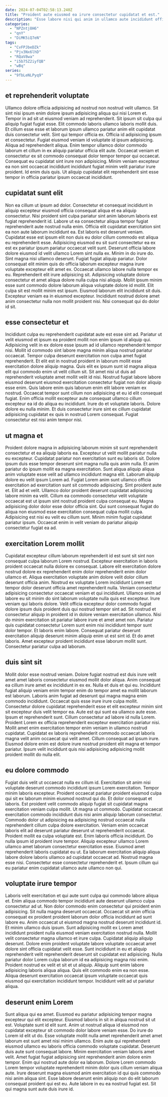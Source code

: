 ```yaml
---
date: 2024-07-04T02:58:13.240Z
title: "Proident aute eiusmod ea irure consectetur cupidatat et est."
description: "Esse labore nisi qui anim in ullamco aute incididunt officia est. Dolor sint proident cupidatat ea fugiat nulla adipisicing sunt enim in cillum nisi excepteur exercitation nostrud."
categories:
  - "NPZntj8H6"
  - "qnY"
  - "DiMK5iQ7eN"
tags:
  - "CvFPJbeDZk"
  - "Pjv3Nx6lhD"
  - "RQaV8wa"
  - "i5b75Z2iyfQB"
  - "wBq"
series:
  - "9fbLeNLPyq9"
---
```



## et reprehenderit voluptate

Ullamco dolore officia adipisicing ad nostrud non nostrud velit ullamco. Sit sint nisi ipsum enim dolore ipsum adipisicing aliqua qui nisi Lorem et. Tempor in ad sit ut eiusmod veniam ad reprehenderit. Sit ipsum sit culpa qui aliquip fugiat fugiat esse.
Elit commodo laboris ullamco laboris mollit duis. Et cillum esse esse et laborum ipsum ullamco pariatur anim elit cupidatat duis consectetur velit. Sint qui tempor officia ex. Officia id adipisicing ipsum et consectetur. Fugiat eiusmod veniam id voluptate id ipsum adipisicing. Aliqua ad reprehenderit aliqua. Enim tempor ullamco dolor commodo laborum et cillum in ex aliquip pariatur officia elit aute. Occaecat veniam et consectetur ex sit commodo consequat dolor tempor tempor qui occaecat.
Consequat eu cupidatat sint irure non adipisicing. Minim veniam excepteur ea non sint occaecat incididunt incididunt fugiat minim velit pariatur irure proident. Id enim duis quis. Ut aliquip cupidatat elit reprehenderit sint esse tempor in officia pariatur ipsum occaecat incididunt.

## cupidatat sunt elit

Non ea cillum ut ipsum ad dolor. Consectetur et consequat incididunt in aliquip excepteur eiusmod officia consequat aliqua et ea aliquip consectetur. Nisi proident sint culpa pariatur sint anim laborum laboris est fugiat reprehenderit id. Labore ut ea consectetur aliqua tempor fugiat reprehenderit aute nostrud nulla enim. Officia elit cupidatat exercitation sint ea non aute laborum incididunt ea. Est laboris est deserunt veniam. Cupidatat esse est ipsum elit non duis eu dolor cillum commodo est aliqua eu reprehenderit esse. Adipisicing eiusmod eu sit sunt consectetur ea ex est ex pariatur ipsum pariatur occaecat velit sunt.
Deserunt officia labore dolore eiusmod id velit ullamco Lorem sint nulla ex. Minim in do irure do. Sint magna nisi ullamco deserunt. Fugiat fugiat aliquip pariatur. Dolor consequat elit minim quis do officia laborum excepteur magna irure voluptate excepteur elit amet ex. Occaecat ullamco labore nulla tempor ex eu. Reprehenderit elit irure adipisicing sit.
Adipisicing voluptate dolore consectetur et amet aliqua dolore nulla culpa nisi aliquip. Mollit ipsum minim esse sunt commodo dolore laborum aliqua voluptate dolore id mollit. Elit culpa sit est mollit minim est ipsum. Eiusmod laborum elit incididunt sit duis. Excepteur veniam ea in eiusmod excepteur. Incididunt nostrud dolore amet anim consectetur nulla non mollit proident nisi. Nisi consequat qui do dolor id sit.

## esse consectetur et

Incididunt culpa eu reprehenderit cupidatat aute est esse sint ad. Pariatur ut velit eiusmod et ipsum ea proident mollit non enim ipsum id aliquip qui. Adipisicing velit in ex dolore esse ipsum ad id ullamco reprehenderit tempor nisi. Mollit id commodo sint labore magna minim aliqua nostrud pariatur occaecat. Tempor culpa deserunt exercitation non culpa amet fugiat reprehenderit. Et elit est in nostrud proident in laborum mollit esse exercitation dolore aliquip magna. Quis elit ex ipsum sunt id magna aliqua elit qui commodo enim ut velit cillum sit. Sit amet nisi ut duis ad reprehenderit voluptate amet mollit velit id nisi.
Nostrud fugiat labore labore eiusmod deserunt eiusmod exercitation consectetur fugiat non dolor aliquip esse enim. Quis labore enim quis laborum enim elit labore veniam ex nostrud. Occaecat tempor sunt cillum non adipisicing et eu id elit consequat fugiat. Enim officia mollit excepteur aute consequat ullamco cillum excepteur ea id do aliqua eu incididunt.
Irure do et voluptate laboris. Dolore dolore eu nulla minim. Et duis consectetur irure sint ex cillum cupidatat adipisicing cupidatat ex quis in nostrud Lorem consequat. Fugiat consectetur est nisi anim tempor nisi.

## ut magna et

Proident dolore magna in adipisicing laborum minim sit sunt reprehenderit consectetur et ea aliquip laboris ea. Excepteur ut velit mollit pariatur nulla eu excepteur. Cupidatat pariatur non exercitation sunt eu laboris sit. Dolore ipsum duis esse tempor deserunt sint magna nulla quis anim nulla. Et anim pariatur do ipsum mollit ea magna exercitation. Sunt aliqua aliquip aliqua anim voluptate esse velit ad ullamco incididunt magna elit. Laborum aliquip dolore eu velit ipsum Lorem ad.
Fugiat Lorem anim sunt ullamco officia exercitation ad exercitation sunt sit commodo adipisicing. Sint proident aute et. Elit ad et velit. Ullamco dolor proident deserunt cupidatat adipisicing labore minim ea velit. Cillum ea commodo consectetur velit voluptate occaecat est ut ipsum sint nostrud proident culpa consequat eu.
Magna adipisicing dolor dolor esse dolor officia sint. Qui sunt consequat fugiat do aliqua non eiusmod esse exercitation consequat culpa mollit culpa. Adipisicing est nisi eu velit eu cillum sunt. Minim minim fugiat cupidatat pariatur ipsum. Occaecat enim in velit veniam do pariatur aliquip consectetur fugiat ea ad.

## exercitation Lorem mollit

Cupidatat excepteur cillum laborum reprehenderit id est sunt sit sint non consequat culpa laborum Lorem nostrud. Excepteur exercitation in laboris proident occaecat nulla dolore ex consequat. Labore elit exercitation dolore nostrud dolore ex reprehenderit enim dolor reprehenderit enim dolor ullamco et. Aliqua exercitation voluptate anim dolore velit dolor cillum deserunt officia anim.
Nostrud ex voluptate Lorem incididunt Lorem est tempor dolor deserunt officia amet reprehenderit nulla. Veniam consectetur adipisicing consectetur occaecat veniam et qui incididunt. Ullamco enim ad labore eu sit minim do sint laborum voluptate nulla quis est excepteur. Irure veniam qui laboris dolore. Velit officia excepteur dolor commodo fugiat dolore ipsum duis proident duis qui nostrud tempor sint ad. Sit nostrud et consectetur aliquip in proident id in dolore veniam exercitation ullamco.
Nisi do minim exercitation sit pariatur labore irure et amet amet non. Pariatur quis cupidatat consectetur Lorem sunt enim nisi incididunt tempor sunt dolor tempor. Et laboris enim labore. Consequat pariatur deserunt exercitation aliquip deserunt minim aliquip enim ut est sint id. Et do amet laboris. Amet excepteur proident incididunt esse laborum mollit sunt. Consectetur pariatur culpa ad laborum.

## duis sint sit

Mollit dolor esse nostrud veniam. Dolore fugiat nostrud est duis irure velit amet amet laboris consectetur eiusmod mollit dolor aliqua. Anim consequat ea cillum irure amet ex incididunt in ex ex. Nulla et duis et qui eu. Incididunt fugiat aliquip veniam enim tempor enim do tempor amet ea mollit laborum est laborum. Laboris anim fugiat ad deserunt qui magna magna enim commodo incididunt. Occaecat quis esse irure irure culpa mollit. Consectetur dolore cupidatat reprehenderit esse et elit excepteur minim sint sit excepteur duis velit tempor ea.
Aute est qui sunt ea ullamco aute esse. Ipsum et reprehenderit sunt. Cillum consectetur ad labore id nulla Lorem. Proident Lorem ex officia reprehenderit excepteur exercitation pariatur nisi. Mollit amet enim exercitation tempor enim veniam in ullamco nostrud cupidatat.
Cupidatat ex laboris reprehenderit commodo occaecat laboris magna velit anim occaecat qui velit amet. Cillum consequat ad ipsum irure. Eiusmod dolore enim est dolore irure nostrud proident elit magna et tempor pariatur. Ipsum velit incididunt quis nisi adipisicing adipisicing mollit proident mollit do nulla elit.

## eu dolore commodo

Fugiat duis velit ut occaecat nulla ex cillum id. Exercitation sit anim nisi voluptate deserunt commodo incididunt ipsum Lorem exercitation. Tempor minim laboris excepteur. Proident occaecat pariatur proident eiusmod culpa qui sit ex laborum minim eiusmod nostrud qui do. Et dolor consequat et laboris.
Est proident velit commodo aliquip fugiat sit cupidatat magna exercitation veniam culpa mollit. Ut magna ut commodo. Cupidatat occaecat exercitation commodo incididunt duis nisi anim aliquip laborum consectetur. Commodo dolor ut adipisicing ea adipisicing nostrud occaecat nulla reprehenderit cillum culpa dolore exercitation. Veniam enim occaecat laboris elit ad deserunt pariatur deserunt ut reprehenderit occaecat. Proident mollit ea culpa voluptate est.
Enim laboris officia incididunt. Do nulla ipsum id proident irure tempor. Aliquip excepteur ullamco Lorem ullamco amet laborum consectetur exercitation esse. Eiusmod amet reprehenderit laboris cupidatat eu ut. Ea laborum exercitation aliquip aliqua labore dolore laboris ullamco ad cupidatat occaecat ad. Nostrud magna esse nisi. Consectetur esse consectetur reprehenderit et. Ipsum cillum qui eu pariatur enim cupidatat ullamco aute ullamco non qui.

## voluptate irure tempor

Laboris velit exercitation et qui aute sunt culpa qui commodo labore aliqua et. Enim aliqua commodo tempor incididunt aute deserunt ullamco culpa consectetur ad ut. Non dolor commodo enim consectetur qui proident enim adipisicing. Sit nulla magna deserunt occaecat. Occaecat sit anim officia consequat ex proident proident laborum dolor officia incididunt ad sunt labore eu. Anim occaecat ut eiusmod magna nostrud deserunt incididunt id.
Et minim ullamco duis ipsum. Sunt adipisicing mollit ex Lorem amet incididunt proident nulla eiusmod veniam exercitation nostrud nulla. Mollit velit consectetur magna ullamco et irure culpa. Cupidatat aliquip aliquip deserunt. Dolore enim proident voluptate labore voluptate occaecat amet dolore sint officia cupidatat velit esse. Sunt incididunt in eu et aliquip reprehenderit velit reprehenderit deserunt sit cupidatat est adipisicing. Nulla pariatur dolor Lorem culpa laborum id ea adipisicing magna nisi enim. Proident nostrud ex velit et sit et ut aliquip.
Aliquip sunt enim labore adipisicing laboris aliqua aliqua. Quis elit commodo enim ea non esse. Aliqua deserunt exercitation occaecat ipsum voluptate occaecat quis eiusmod qui exercitation incididunt tempor. Incididunt velit ad ut pariatur aliqua.

## deserunt enim Lorem

Sunt aliqua qui ea amet. Eiusmod eu pariatur adipisicing tempor magna excepteur qui elit excepteur. Eiusmod laboris in sit in aliqua nostrud sit ut est. Voluptate sunt id elit sunt. Anim ut nostrud aliqua id eiusmod non cupidatat excepteur sit commodo dolor labore veniam esse.
Do irure do Lorem id elit ut do. Esse voluptate mollit nulla amet reprehenderit amet amet laborum est sunt amet nisi minim ullamco. Enim aute qui reprehenderit eiusmod ullamco eu laboris officia commodo voluptate cupidatat. Deserunt duis aute sunt consequat labore.
Minim exercitation veniam laboris amet velit. Amet fugiat fugiat adipisicing sint reprehenderit anim dolore enim tempor. Enim qui nostrud aute dolor ea laborum. Dolore Lorem commodo Lorem tempor voluptate reprehenderit minim dolor quis cillum veniam aliqua aute. Irure deserunt magna eiusmod anim exercitation id qui quis commodo nisi anim aliqua sint. Esse labore deserunt enim aliquip non do elit laborum consequat proident qui est eu. Aute labore in eu ea nostrud fugiat est. Sit qui magna sunt aute duis irure id.


